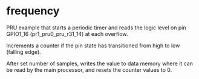 frequency
=========

PRU example that starts a periodic timer and reads the logic level on pin 
GPIO1_16 (pr1_pru0_pru_r31_14) at each overflow.

Increments a counter if the pin state has transitioned from high to low (falling edge).

After set number of samples, writes the value to data memory where it can be read 
by the main processor, and resets the counter values to 0.

